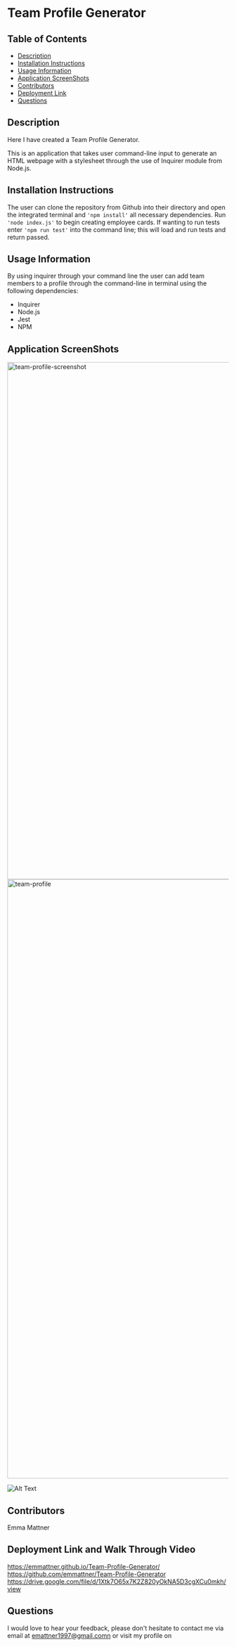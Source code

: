 # Team Profile Generator

## Table of Contents

* [Description](#description)
* [Installation Instructions](#installation-instructions)
* [Usage Information](#usage-information)
* [Application ScreenShots](#application-screenShots)
* [Contributors](#contributors)
* [Deployment Link](#deployment-link-and-walk-through-video)
* [Questions](#questions)


## Description
Here I have created a Team Profile Generator.

This is an application that takes user command-line input to generate an HTML webpage with a stylesheet through the use of Inquirer module from Node.js.

## Installation Instructions
The user can clone the repository from Github into their directory and open the integrated terminal and ``'npm install'`` all necessary dependencies. Run ``'node index.js'`` to begin creating employee cards. If wanting to run tests enter ``'npm run test'`` into the command line; this will load and run tests and return passed.

## Usage Information
By using inquirer through your command line the user can add team members to a profile through the command-line in terminal using the following dependencies:
* Inquirer
* Node.js
* Jest
* NPM

## Application ScreenShots
<img width="1177" alt="team-profile-screenshot" src="https://user-images.githubusercontent.com/78684306/125441385-515ad031-a334-4b31-862d-5723737928ac.png">
<br>

<img width="1364" alt="team-profile" src="https://user-images.githubusercontent.com/78684306/125278904-6ff3bc80-e352-11eb-8c1b-39513fb1f5b1.png">

![Alt Text](https://media.giphy.com/media/6CQTF1ZdOvb8OBCds7/giphy.gif)


## Contributors
Emma Mattner


## Deployment Link and Walk Through Video
https://emmattner.github.io/Team-Profile-Generator/
<br>
https://github.com/emmattner/Team-Profile-Generator
<br>
https://drive.google.com/file/d/1Xtk7O65x7K2Z820yOkNA5D3cgXCu0mkh/view


## Questions
I would love to hear your feedback, please don't hesitate to contact me via email at [emattner1997@gmail.comn](mailto;emattner1997@gmail.com) or visit my profile on 
